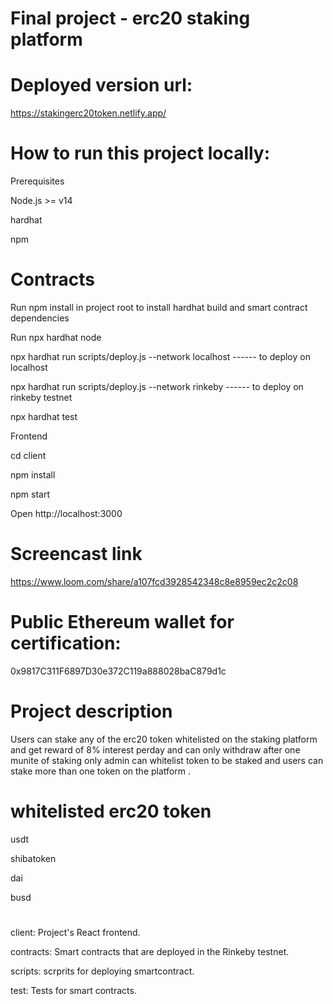 # Final project - erc20 staking platform

# Deployed version url:

https://stakingerc20token.netlify.app/

# How to run this project locally:

Prerequisites

Node.js >= v14

hardhat 

npm

# Contracts

Run npm install in project root to install hardhat build and smart contract dependencies

Run npx hardhat node

npx hardhat run scripts/deploy.js --network localhost          ------   to deploy on localhost

npx hardhat run scripts/deploy.js --network rinkeby            ------   to deploy on rinkeby testnet

npx hardhat test

Frontend

cd client

npm install

npm start

Open http://localhost:3000


# Screencast link
https://www.loom.com/share/a107fcd3928542348c8e8959ec2c2c08

# Public Ethereum wallet for certification:

0x9817C311F6897D30e372C119a888028baC879d1c

# Project description

Users can stake any of the erc20 token whitelisted on the staking platform and get reward of 8% interest perday and  can  only withdraw after one munite of staking  only admin can whitelist token to be staked
and users can stake more than one token on the platform .

# whitelisted erc20 token

usdt

shibatoken

dai

busd

#
client: Project's React frontend.

contracts: Smart contracts that are deployed in the Rinkeby testnet.

scripts: scrprits for deploying smartcontract.

test: Tests for smart contracts.
